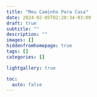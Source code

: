 ```yaml
---
title: "Meu Caminho Para Casa"
date: 2024-02-05T02:20:34-03:00
draft: true
subtitle: ""
description: ""
images: []
hiddenfromhomepage: true
tags: []
categories: []

lightgallery: true

toc:
  auto: false
---
```


